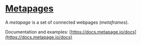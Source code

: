 # [Metapages](https://docs.metapage.io/docs)

A *metapage* is a set of connected webpages (*metaframes*).

Documentation and examples: [https://docs.metapage.io/docs](https://docs.metapage.io/docs)

